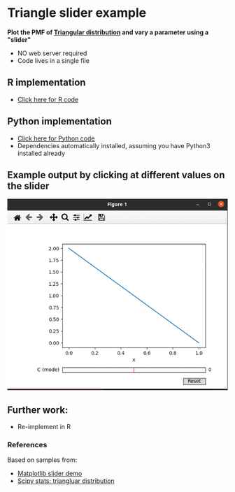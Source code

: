 # Triangle slider example
**Plot the PMF of [Triangular distribution](https://en.wikipedia.org/wiki/Triangular_distribution) and vary a parameter using a "slider"**
* NO web server required
* Code lives in a single file
## R implementation
* [Click here for R code](https://github.com/bcgov/wps-research/blob/master/doc/emily/triangle_slider.R)
## Python implementation
* [Click here for Python code](https://github.com/bcgov/wps-research/blob/master/doc/emily/triangle_slider.py)
* Dependencies automatically installed, assuming you have Python3 installed already

## Example output by clicking at different values on the slider
<img src="triangle.gif" width="650">

## Further work: 
* Re-implement in R

### References
Based on samples from:
* [Matplotlib slider demo](https://matplotlib.org/stable/gallery/widgets/slider_demo.html)
* [Scipy stats: triangluar distribution](https://docs.scipy.org/doc/scipy/reference/generated/scipy.stats.triang.html)
